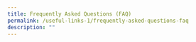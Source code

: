 ```yaml
---
title: Frequently Asked Questions (FAQ)
permalink: /useful-links-1/frequently-asked-questions-faq
description: ""
---
```

